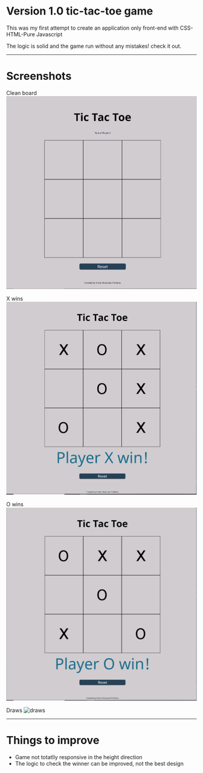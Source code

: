 # Version 1.0 tic-tac-toe game

This was my first attempt to create an application only front-end with CSS-HTML-Pure Javascript

The logic is solid and the game run without any mistakes! check it out.

---
# Screenshots

Clean board
![clean board](Screenshots/tic-tac-toe-1.PNG)

X wins
![X wins](Screenshots/tic-tac-toe-2.PNG)

O wins
![O wins](Screenshots/tic-tac-toe-3.PNG)

Draws
![draws](Screenshots/tic)

---
# Things to improve

- Game not totatlly responsive in the height direction
- The logic to check the winner can be improved, not the best design
